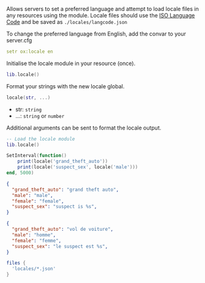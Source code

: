 Allows servers to set a preferred language and attempt to load locale files in any resources using the module.
Locale files should use the [ISO Language Code](http://www.lingoes.net/en/translator/langcode.htm) and be saved as `./locales/langcode.json`

To change the preferred language from English, add the convar to your server.cfg

```yaml
setr ox:locale en
```

Initialise the locale module in your resource (once).

```lua
lib.locale()
```

Format your strings with the new locale global.

```lua
locale(str, ...)
```

* str: `string`
* ...: `string` or `number`

Additional arguments can be sent to format the locale output.

```lua
-- Load the locale module
lib.locale()

SetInterval(function()
    print(locale('grand_theft_auto'))
    print(locale('suspect_sex', locale('male')))
end, 5000)
```

```json title="locales/en.json"
{
  "grand_theft_auto": "grand theft auto",
  "male": "male",
  "female": "female",
  "suspect_sex": "suspect is %s",
}
```

```json title="locales/fr.json"
{
  "grand_theft_auto": "vol de voiture",
  "male": "homme",
  "female": "femme",
  "suspect_sex": "le suspect est %s",
}
```

```lua title="fxmanifest.lua"
files {
  'locales/*.json'
}
```
